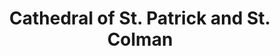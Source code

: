 ---
title: "Cathedral of St. Patrick and St. Colman"
address: "Saint Patricks and Saint Colmans, Hill Street, Newry, Down, BT34 1JE"
tel: "NOVAL"
county: "Down"
category: "Churches And Settlements"
type: "Content"
lat: "54.17401123046875"
lng: "-6.338120937347412"
---